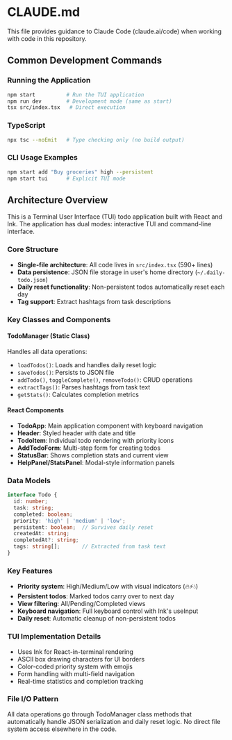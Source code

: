 # CLAUDE.md

This file provides guidance to Claude Code (claude.ai/code) when working with code in this repository.

## Common Development Commands

### Running the Application
```bash
npm start          # Run the TUI application
npm run dev        # Development mode (same as start)
tsx src/index.tsx   # Direct execution
```

### TypeScript
```bash
npx tsc --noEmit   # Type checking only (no build output)
```

### CLI Usage Examples
```bash
npm start add "Buy groceries" high --persistent
npm start tui      # Explicit TUI mode
```

## Architecture Overview

This is a Terminal User Interface (TUI) todo application built with React and Ink. The application has dual modes: interactive TUI and command-line interface.

### Core Structure
- **Single-file architecture**: All code lives in `src/index.tsx` (590+ lines)
- **Data persistence**: JSON file storage in user's home directory (`~/.daily-todo.json`)
- **Daily reset functionality**: Non-persistent todos automatically reset each day
- **Tag support**: Extract hashtags from task descriptions

### Key Classes and Components

#### TodoManager (Static Class)
Handles all data operations:
- `loadTodos()`: Loads and handles daily reset logic
- `saveTodos()`: Persists to JSON file
- `addTodo()`, `toggleComplete()`, `removeTodo()`: CRUD operations
- `extractTags()`: Parses hashtags from task text
- `getStats()`: Calculates completion metrics

#### React Components
- **TodoApp**: Main application component with keyboard navigation
- **Header**: Styled header with date and title
- **TodoItem**: Individual todo rendering with priority icons
- **AddTodoForm**: Multi-step form for creating todos
- **StatusBar**: Shows completion stats and current view
- **HelpPanel/StatsPanel**: Modal-style information panels

### Data Models
```typescript
interface Todo {
  id: number;
  task: string;
  completed: boolean;
  priority: 'high' | 'medium' | 'low';
  persistent: boolean;  // Survives daily reset
  createdAt: string;
  completedAt?: string;
  tags: string[];       // Extracted from task text
}
```

### Key Features
- **Priority system**: High/Medium/Low with visual indicators (🔥⚡💧)
- **Persistent todos**: Marked todos carry over to next day
- **View filtering**: All/Pending/Completed views
- **Keyboard navigation**: Full keyboard control with Ink's useInput
- **Daily reset**: Automatic cleanup of non-persistent todos

### TUI Implementation Details
- Uses Ink for React-in-terminal rendering
- ASCII box drawing characters for UI borders
- Color-coded priority system with emojis
- Form handling with multi-field navigation
- Real-time statistics and completion tracking

### File I/O Pattern
All data operations go through TodoManager class methods that automatically handle JSON serialization and daily reset logic. No direct file system access elsewhere in the code.